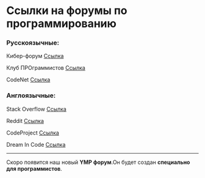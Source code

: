 # Ссылки на форумы по программированию

### Русскоязычные:

Кибер-форум
[Ссылка](https://www.cyberforum.ru)

Клуб ПРОграммистов
[Ссылка](https://programmersforum.ru/)

CodeNet
[Ссылка](http://www.codenet.ru/)

### Англоязычные:

Stack Overflow
[Ссылка](https://Stackoverflow.com)

Reddit
[Ссылка](https://Reddit.com)

CodeProject
[Ссылка](https://CodeProject.com)

Dream In Code
[Ссылка](https://DreamInCode.net)

---

Скоро появится наш новый **YMP форум**.Он будет создан **специально для программистов**.

